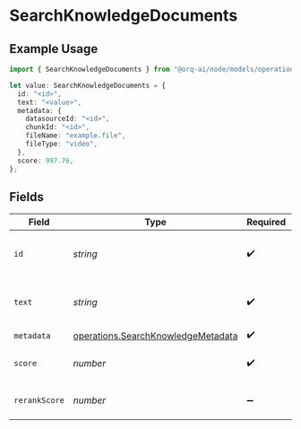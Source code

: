 # SearchKnowledgeDocuments

## Example Usage

```typescript
import { SearchKnowledgeDocuments } from "@orq-ai/node/models/operations";

let value: SearchKnowledgeDocuments = {
  id: "<id>",
  text: "<value>",
  metadata: {
    datasourceId: "<id>",
    chunkId: "<id>",
    fileName: "example.file",
    fileType: "video",
  },
  score: 997.76,
};
```

## Fields

| Field                                                                                    | Type                                                                                     | Required                                                                                 | Description                                                                              |
| ---------------------------------------------------------------------------------------- | ---------------------------------------------------------------------------------------- | ---------------------------------------------------------------------------------------- | ---------------------------------------------------------------------------------------- |
| `id`                                                                                     | *string*                                                                                 | :heavy_check_mark:                                                                       | Unique identifier for the retrieval                                                      |
| `text`                                                                                   | *string*                                                                                 | :heavy_check_mark:                                                                       | Text content of the document                                                             |
| `metadata`                                                                               | [operations.SearchKnowledgeMetadata](../../models/operations/searchknowledgemetadata.md) | :heavy_check_mark:                                                                       | N/A                                                                                      |
| `score`                                                                                  | *number*                                                                                 | :heavy_check_mark:                                                                       | The score of the document                                                                |
| `rerankScore`                                                                            | *number*                                                                                 | :heavy_minus_sign:                                                                       | The rerank score of the document                                                         |